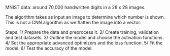 MNIST data:  around 70,000 handwritten digits in a  28 x 28 images.

The algorithm takes as input an image to determine which number is shown.
This is not a CNN algorithm as we flatten the image into a vector.

Steps:
1/ Prepare the data and preprocess it.
2/ Create training, validation and test datasets.
3/ Outline the model and choose the activation functions.
4/ Set the appropriate advanced optimizers and the loss function.
5/ Fit the model.
6/ Test the accuracy of the model.

